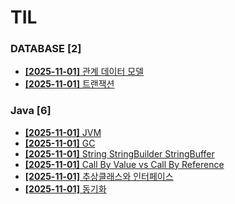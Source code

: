 # TIL
 
### DATABASE [2]
- [**[2025-11-01]**  관계 데이터 모델](https://github.com/A-lass/TIL/blob/main/DATABASE/관계_데이터_모델.md)
- [**[2025-11-01]**  트랜잭션](https://github.com/A-lass/TIL/blob/main/DATABASE/트랜잭션.md)
### Java [6]
- [**[2025-11-01]**  JVM](https://github.com/A-lass/TIL/blob/main/Java/JVM.md)
- [**[2025-11-01]**  GC](https://github.com/A-lass/TIL/blob/main/Java/GC.md)
- [**[2025-11-01]**  String StringBuilder StringBuffer](https://github.com/A-lass/TIL/blob/main/Java/String_StringBuilder_StringBuffer.md)
- [**[2025-11-01]**  Call By Value vs Call By Reference](https://github.com/A-lass/TIL/blob/main/Java/Call_By_Value_vs_Call_By_Reference.md)
- [**[2025-11-01]**  추상클래스와 인터페이스](https://github.com/A-lass/TIL/blob/main/Java/추상클래스와_인터페이스.md)
- [**[2025-11-01]**  동기화](https://github.com/A-lass/TIL/blob/main/Java/동기화.md)
